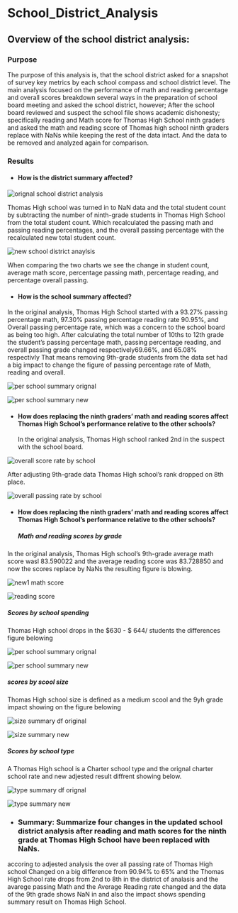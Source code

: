 # School_District_Analysis
## Overview of the school district analysis:
### Purpose
The purpose of this analysis is, that the school district asked for a snapshot of survey key metrics by each school compass and school district level.
The main analysis focused on the performance of math and reading percentage and overall scores breakdown several ways in the preparation of school board meeting and asked the school district, however; After the school board reviewed and suspect the school file shows academic dishonesty; specifically reading and Math score for Thomas High School ninth graders and asked the math and reading score of Thomas high school ninth graders replace with NaNs while keeping the rest of the data intact. And the data to be removed and analyzed again for comparison.
 
### Results
- #### 	How is the district summary affected?
 
![orignal school district analysis](https://user-images.githubusercontent.com/107454933/180311242-605e95f2-f6b1-4211-858a-d5213a72f641.png)

Thomas High school was turned in to NaN data and the total student count by subtracting the number of ninth-grade students in Thomas High School from the total student count. Which recalculated the passing math and passing reading percentages, and the overall passing percentage with the recalculated new total student count.

![new school district anaylsis](https://user-images.githubusercontent.com/107454933/180311168-be9236c0-c00d-49b9-91eb-c1bb06ff385c.png)

When comparing the two charts we see the change in student count, average math score, percentage passing math, percentage reading, and percentage overall passing.

- ####	How is the school summary affected?
 
 In the original analysis, Thomas High School started with a 93.27% passing percentage math, 97.30% passing percentage reading rate  90.95%, and  Overall passing percentage rate, which was a concern to the school board as being too high. After calculating the total number of 10ths to 12th grade the student’s passing percentage math, passing percentage reading, and overall passing grade changed respectively69.66%, and 65.08% respectivly That means removing 9th-grade students from the data set had a big impact to change the figure of passing percentage rate of Math, reading and overall.

![per school summary orignal](https://user-images.githubusercontent.com/107454933/180321753-973263e6-adeb-495a-9c02-78dd625d48dc.png)

![per school summary new](https://user-images.githubusercontent.com/107454933/180321716-c324f2c3-a48d-44cd-b597-99c72131ba97.png)

 - #### How does replacing the ninth graders’ math and reading scores affect Thomas High School’s performance relative to the other schools?
   
   In the original analysis, Thomas High school ranked 2nd in the suspect with the school board.
   
![overall score rate by school](https://user-images.githubusercontent.com/107454933/180325088-aa660564-4794-4948-bde0-ab9acd0bb771.png)

  After adjusting 9th-grade data Thomas High school’s rank dropped on 8th place.
  
   ![overall passing rate by school](https://user-images.githubusercontent.com/107454933/180325150-ce439de4-1133-4d0c-a839-6395f4ac2e10.png)
    
- #### How does replacing the ninth graders’ math and reading scores affect Thomas High School’s performance relative to the other schools?
   ##### Math and reading scores by grade
In the original analysis, Thomas High school’s 9th-grade average math score wasl	83.590022 and the average reading score was 83.728850 and now the scores replace by NaNs the resulting figure is blowing.

 ![new1 math score](https://user-images.githubusercontent.com/107454933/180337096-a8b29779-21b3-47f4-b287-25466d4b0708.png)  
 
 ![reading score](https://user-images.githubusercontent.com/107454933/180336621-4ed8d703-3944-446a-8664-c45d472e6aae.png)
 
  ##### Scores by school spending
  Thomas High school drops in the $630 - $ 644/ students the differences figure belowing
 
 ![per school summary orignal](https://user-images.githubusercontent.com/107454933/180345637-e5348cc0-b7de-4d50-94a3-09211282d55a.png)
  
  ![per school summary new](https://user-images.githubusercontent.com/107454933/180345684-9e278d92-7c1f-4bce-9e3f-3597307fbbe1.png)
  
   ##### scores by scool size
  Thomas High school size is defined as a medium scool and the 9yh grade impact showing on the figure belowing

![size summary df original](https://user-images.githubusercontent.com/107454933/180348328-c82f104d-8c5a-4a5a-82f9-54e8386c179f.png)

![size summary new](https://user-images.githubusercontent.com/107454933/180348373-42326c38-b4b8-4b4e-b881-08e3df4e8f50.png)


   ##### Scores by school type
A Thomas High school is a Charter school type and the orignal charter school rate and new adjested result diffrent showing below.

![type summary df orignal](https://user-images.githubusercontent.com/107454933/180349020-150405b5-7d60-4599-9fe5-7fa286acd2dd.png)

![type summary new](https://user-images.githubusercontent.com/107454933/180349047-a5748934-fdbd-479f-b163-7f39b6e8d9ee.png)

- ### Summary: Summarize four changes in the updated school district analysis after reading and math scores for the ninth grade at Thomas High School have been replaced with NaNs.
accoring to adjested  analysis the over all passing rate of Thomas High school Changed on a big difference from 90.94% to 65% and the Thomas High School rate drops from 2nd to 8th in the district of analasis and the avarege passing Math and the Average Reading rate changed and the data of the 9th grade shows NaN in and also the impact shows spending summary result on Thomas High School.


  




